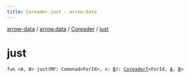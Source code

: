 ```yaml
---
title: Coreader.just - arrow-data
---
```


[arrow-data](../../index.html) / [arrow.data](../index.html) / [Coreader](index.html) / [just](./just.html)

# just

`fun <A, B> just(MF: Comonad<ForId>, x: `[`B`](just.html#B)`): `[`CoreaderT`](../-coreader-t.html)`<ForId, `[`A`](just.html#A)`, `[`B`](just.html#B)`>`